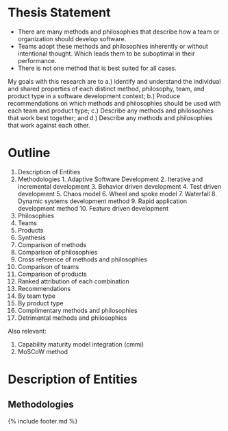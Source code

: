 # Thesis Statement

- There are many methods and philosophies that describe how a team or organization should develop software.
- Teams adopt these methods and philosophies inherently or without intentional thought. Which leads them to be suboptimal in their performance.
- There is not one method that is best suited for all cases.

My goals with this research are to a.) identify and  understand the individual and shared properties of each distinct method, philosophy, team, and product type in a software development context; b.) Produce recommendations on which methods and philosophies should be used with each team and product type; c.) Describe any methods and philosophies that work best together; and d.) Describe any methods and philosophies that work against each other.

# Outline

1. Description of Entities
  1. Methodologies
    1. Adaptive Software Development
    2. Iterative and incremental development
    3. Behavior driven development
    4. Test driven development
    5. Chaos model
    6. Wheel and spoke model
    7. Waterfall
    8. Dynamic systems development method
    9. Rapid application development method
    10. Feature driven development
  2. Philosophies
  3. Teams
  4. Products
2. Synthesis
  1. Comparison of methods
  2. Comparison of philosophies
  3. Cross reference of methods and philosophies
  4. Comparison of teams
  5. Comparison of products
  6. Ranked attribution of each combination
3. Recommendations
  1. By team type
  2. By product type
4. Complimentary methods and philosophies
5. Detrimental methods and philosophies

Also relevant:

1. Capability maturity model integration (cmmi)
2. MoSCoW method


# Description of Entities

## Methodologies

{% include footer.md %}
